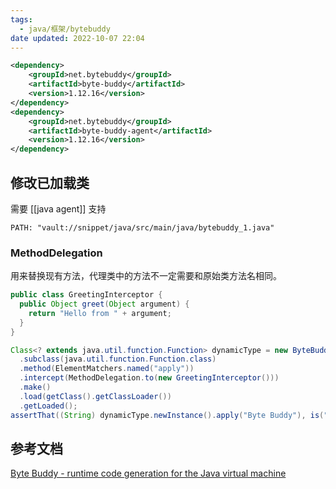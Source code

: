 ```yaml
---
tags:
  - java/框架/bytebuddy
date updated: 2022-10-07 22:04
---
```


```xml
<dependency>  
    <groupId>net.bytebuddy</groupId>  
    <artifactId>byte-buddy</artifactId>  
    <version>1.12.16</version>  
</dependency>  
<dependency>  
    <groupId>net.bytebuddy</groupId>  
    <artifactId>byte-buddy-agent</artifactId>  
    <version>1.12.16</version>  
</dependency>
```

## 修改已加载类

需要 [[java agent]] 支持

```embed-java
PATH: "vault://snippet/java/src/main/java/bytebuddy_1.java"
```

### MethodDelegation

用来替换现有方法，代理类中的方法不一定需要和原始类方法名相同。

```java
public class GreetingInterceptor {
  public Object greet(Object argument) {
    return "Hello from " + argument;
  }
}

Class<? extends java.util.function.Function> dynamicType = new ByteBuddy()
  .subclass(java.util.function.Function.class)
  .method(ElementMatchers.named("apply"))
  .intercept(MethodDelegation.to(new GreetingInterceptor()))
  .make()
  .load(getClass().getClassLoader())
  .getLoaded();
assertThat((String) dynamicType.newInstance().apply("Byte Buddy"), is("Hello from Byte Buddy"));

```

## 参考文档

[Byte Buddy - runtime code generation for the Java virtual machine](http://bytebuddy.net/#/)
